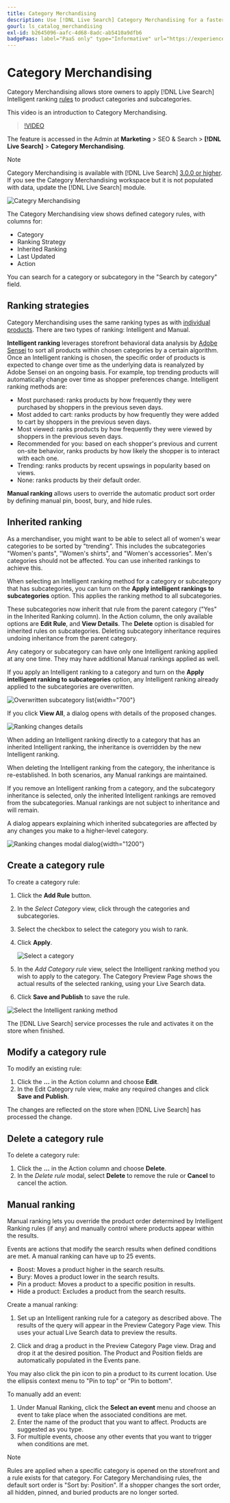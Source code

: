 ```yaml
---
title: Category Merchandising
description: Use [!DNL Live Search] Category Merchandising for a faster shopping experience.
gourl: ls_catalog_merchandising
exl-id: b2645096-aafc-4d68-8adc-ab5410a9dfb6
badgePaas: label="PaaS only" type="Informative" url="https://experienceleague.adobe.com/en/docs/commerce/user-guides/product-solutions" tooltip="Applies to Adobe Commerce on Cloud projects (Adobe-managed PaaS infrastructure) and on-premises projects only."
---
```

# Category Merchandising

Category Merchandising allows store owners to apply [!DNL Live Search] Intelligent ranking [rules](rules.md) to product categories and subcategories.

This video is an introduction to Category Merchandising.

>[!VIDEO](https://video.tv.adobe.com/v/3424617)

The feature is accessed in the Admin at **Marketing** > SEO & Search > **[!DNL Live Search]** > **Category Merchandising**.

>[!NOTE]
>
>Category Merchandising is available with [!DNL Live Search] [3.0.0 or higher](release-notes.md). If you see the Category Merchandising workspace but it is not populated with data, update the [!DNL Live Search] module.

![Categry Merchandising](assets/category_workspace.png)

The Category Merchandising view shows defined category rules, with columns for:

* Category
* Ranking Strategy
* Inherited Ranking
* Last Updated
* Action

You can search for a category or subcategory in the "Search by category" field.

## Ranking strategies

Category Merchandising uses the same ranking types as with [individual products](rules-workspace.md).
There are two types of ranking: Intelligent and Manual.

**Intelligent ranking** leverages storefront behavioral data analysis by [Adobe Sensei](https://www.adobe.com/sensei.html) to sort all products within chosen categories by a certain algorithm. Once an Intelligent ranking is chosen, the specific order of products is expected to change over time as the underlying data is reanalyzed by Adobe Sensei on an ongoing basis. For example, top trending products will automatically change over time as shopper preferences change. 
Intelligent ranking methods are:

* Most purchased: ranks products by how frequently they were purchased by shoppers in the previous seven days.
* Most added to cart: ranks products by how frequently they were added to cart by shoppers in the previous seven days.
* Most viewed: ranks products by how frequently they were viewed by shoppers in the previous seven days.
* Recommended for you: based on each shopper's previous and current on-site behavior, ranks products by how likely the shopper is to interact with each one.
* Trending: ranks products by recent upswings in popularity based on views.
* None: ranks products by their default order.

**Manual ranking** allows users to override the automatic product sort order by defining manual pin, boost, bury, and hide rules. 

## Inherited ranking

As a merchandiser, you might want to be able to select all of women's wear categories to be sorted by "trending". This includes the subcategories "Women's pants", "Women's shirts", and "Women's accessories". Men's categories should not be affected. You can use inherited rankings to achieve this.

When selecting an Intelligent ranking method for a category or subcategory that has subcategories, you can turn on the **Apply intelligent rankings to subcategories** option. This applies the ranking method to all subcategories.

These subcategories now inherit that rule from the parent category ("Yes" in the Inherited Ranking column). In the Action column, the only available options are **Edit Rule**, and **View Details**. The **Delete** option is disabled for inherited rules on subcategories. Deleting subcategory inheritance requires undoing inheritance from the parent category.

Any category or subcategory can have only one Intelligent ranking applied at any one time. They may have additional Manual rankings applied as well.

If you apply an Intelligent ranking to a category and turn on the **Apply intelligent ranking to subcategories** option, any Intelligent ranking already applied to the subcategories are overwritten.

![Overwritten subcategory list](assets/category_overwite_subs.png){width="700"}

If you click **View All**, a dialog opens with details of the proposed changes.

![Ranking changes details](assets/category_overwrite.png)

When adding an Intelligent ranking directly to a category that has an inherited Intelligent ranking, the inheritance is overridden by the new Intelligent ranking. 

When deleting the Intelligent ranking from the category, the inheritance is re-established.
In both scenarios, any Manual rankings are maintained.

If you remove an Intelligent ranking from a category, and the subcategory inheritance is selected, only the inherited Intelligent rankings are removed from the subcategories. Manual rankings are not subject to inheritance and will remain.

A dialog appears explaining which inherited subcategories are affected by any changes you make to a higher-level category.

![Ranking changes modal dialog](assets/category_overwrite_modal.png){width="1200"}

## Create a category rule

To create a category rule:

1. Click the **Add Rule** button.
1. In the _Select Category_ view, click through the categories and subcategories.
1. Select the checkbox to select the category you wish to rank.
1. Click **Apply**.

    ![Select a category](assets/category_select.png)

1. In the _Add Category rule_ view, select the Intelligent ranking method you wish to apply to the category.
   The Category Preview Page shows the actual results of the selected ranking, using your Live Search data.
1. Click **Save and Publish** to save the rule.

  ![Select the Intelligent ranking method](assets/category_ranking.png)

The [!DNL Live Search] service processes the rule and activates it on the store when finished.

## Modify a category rule

To modify an existing rule:

1. Click the **...** in the Action column and choose **Edit**.
1. In the Edit Category rule view, make any required changes and click **Save and Publish**.

The changes are reflected on the store when [!DNL Live Search] has processed the change.

## Delete a category rule

To delete a category rule:

1. Click the **...** in the Action column and choose **Delete**.
1. In the _Delete rule_ modal, select **Delete** to remove the rule or **Cancel** to cancel the action.

## Manual ranking

Manual ranking lets you override the product order determined by Intelligent Ranking rules (if any) and manually control where products appear within the results.

Events are actions that modify the search results when defined conditions are met. A manual ranking can have up to 25 events.

* Boost: Moves a product higher in the search results.
* Bury: Moves a product lower in the search results.
* Pin a product: Moves a product to a specific position in results.
* Hide a product: Excludes a product from the search results.

Create a manual ranking:

1. Set up an Intelligent ranking rule for a category as described above. The results of the query will appear in the Preview Category Page view. This uses your actual Live Search data to preview the results.

1. Click and drag a product in the Preview Category Page view. Drag and drop it at the desired position. The Product and Position fields are automatically populated in the Events pane.
  
  You may also click the pin icon to pin a product to its current location. Use the ellipsis context menu to "Pin to top" or "Pin to bottom".

To manually add an event:

1. Under Manual Ranking, click the **Select an event** menu and choose an event to take place when the associated conditions are met. 
1. Enter the name of the product that you want to affect. Products are suggested as you type.
1. For multiple events, choose any other events that you want to trigger when conditions are met.

>[!NOTE]
>
>Rules are applied when a specific category is opened on the storefront and a rule exists for that category. For Category Merchandising rules, the default sort order is "Sort by: Position". If a shopper changes the sort order, all hidden, pinned, and buried products are no longer sorted.
